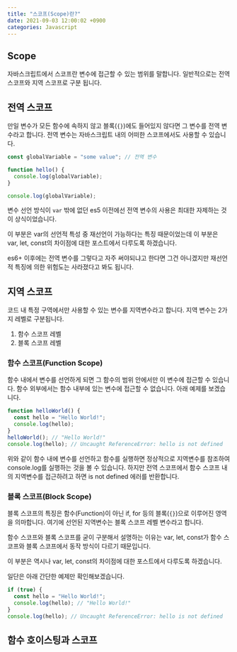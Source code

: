 ```yaml
---
title: "스코프(Scope)란?"
date: 2021-09-03 12:00:02 +0900
categories: Javascript
---
```


## Scope

자바스크립트에서 스코프란 변수에 접근할 수 있는 범위를 말합니다.
일반적으로는 전역 스코프와 지역 스코프로 구분 됩니다.

## 전역 스코프

만일 변수가 모든 함수에 속하지 않고 블록(`{}`)에도 들어있지 않다면 그 변수를 전역 변수라고 합니다.
전역 변수는 자바스크립트 내의 어떠한 스코프에서도 사용할 수 있습니다.

```js
const globalVariable = "some value"; // 전역 변수

function hello() {
  console.log(globalVariable);
}

console.log(globalVariable);
```

변수 선언 방식이 `var` 밖에 없던 es5 이전에선 전역 변수의 사용은 최대한 자제하는 것이 상식이었습니다.

이 부분은 var의 선언적 특성 중 재선언이 가능하다는 특징 때문이었는데 이 부분은 var, let, const의 차이점에 대한 포스트에서 다루도록 하겠습니다.

es6+ 이후에는 전역 변수를 그렇다고 자주 써야되냐고 한다면 그건 아니겠지만 재선언적 특징에 의한 위험도는 사라졌다고 봐도 됩니다.

## 지역 스코프

코드 내 특정 구역에서만 사용할 수 있는 변수를 지역변수라고 합니다.
지역 변수는 2가지 레벨로 구분됩니다.

1. 함수 스코프 레벨
2. 블록 스코프 레벨

### 함수 스코프(Function Scope)

함수 내에서 변수를 선언하게 되면 그 함수의 범위 안에서만 이 변수에 접근할 수 있습니다.
함수 외부에서는 함수 내부에 있는 변수에 접근할 수 없습니다.
아래 예제를 보겠습니다.

```js
function helloWorld() {
  const hello = "Hello World!";
  console.log(hello);
}
helloWorld(); // "Hello World!"
console.log(hello); // Uncaught ReferenceError: hello is not defined
```

위와 같이 함수 내에 변수를 선언하고 함수를 실행하면 정상적으로 지역변수를 참조하여 console.log를 실행하는 것을 볼 수 있습니다.
하지만 전역 스코프에서 함수 스코프 내의 지역변수를 접근하려고 하면 is not defined 에러를 반환합니다.

### 블록 스코프(Block Scope)

블록 스코프의 특징은 함수(Function)이 아닌 if, for 등의 블록(`{}`)으로 이루어진 영역을 의마합니다.
여기에 선언된 지역변수는 블록 스코프 레벨 변수라고 합니다.

함수 스코프와 블록 스코프를 굳이 구분해서 설명하는 이유는 var, let, const가 함수 스코프와 블록 스코프에서 동작 방식이 다르기 때문입니다.

이 부분은 역시나 var, let, const의 차이점에 대한 포스트에서 다루도록 하겠습니다.

일단은 아래 간단한 예제만 확인해보겠습니다.

```js
if (true) {
  const hello = "Hello World!";
  console.log(hello); // "Hello World!"
}
console.log(hello); // Uncaught ReferenceError: hello is not defined
```

## 함수 호이스팅과 스코프
